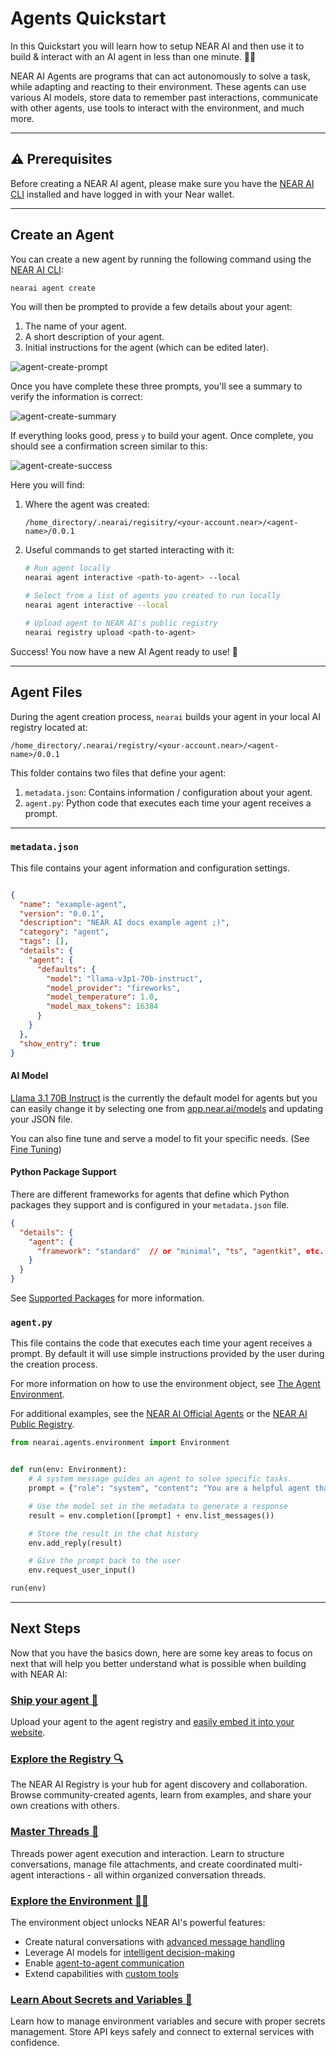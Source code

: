 # Agents Quickstart

In this Quickstart you will learn how to setup NEAR AI and then use it to build & interact with an AI agent in less than one minute. 🏃‍♂️

NEAR AI Agents are programs that can act autonomously to solve a task, while adapting and reacting to their environment. 
These agents can use various AI models, store data to remember past interactions, communicate with other agents, use tools to 
interact with the environment, and much more.

---

## ⚠️ Prerequisites

Before creating a NEAR AI agent, please make sure you have the [NEAR AI CLI](../cli.md) installed and have logged in with your Near wallet.

---

## Create an Agent

You can create a new agent by running the following command using the [NEAR AI CLI](../cli.md):

```bash
nearai agent create
```
You will then be prompted to provide a few details about your agent:

1. The name of your agent.
2. A short description of your agent.
3. Initial instructions for the agent (which can be edited later).

![agent-create-prompt](../assets/agents/agent-create-prompt.png)

Once you have complete these three prompts, you'll see a summary to verify the information is correct:

![agent-create-summary](../assets/agents/agent-create-summary.png)

If everything looks good, press `y` to build your agent. Once complete, you should see a confirmation screen similar to this:

![agent-create-success](../assets/agents/agent-create-success.png)

Here you will find:

1. Where the agent was created:

    `/home_directory/.nearai/regisitry/<your-account.near>/<agent-name>/0.0.1`

2. Useful commands to get started interacting with it:

    ```bash
    # Run agent locally
    nearai agent interactive <path-to-agent> --local

    # Select from a list of agents you created to run locally
    nearai agent interactive --local
    
    # Upload agent to NEAR AI's public registry
    nearai registry upload <path-to-agent>
    ```

Success! You now have a new AI Agent ready to use! :tada: 

---

## Agent Files

During the agent creation process, `nearai` builds your agent in your local AI registry located at:

`/home_directory/.nearai/registry/<your-account.near>/<agent-name>/0.0.1` 

This folder contains two files that define your agent:

1. `metadata.json`: Contains information / configuration about your agent.
2. `agent.py`: Python code that executes each time your agent receives a prompt.

---

### `metadata.json`

This file contains your agent information and configuration settings.

```json title="metadata.json"

{
  "name": "example-agent",
  "version": "0.0.1",
  "description": "NEAR AI docs example agent ;)",
  "category": "agent",
  "tags": [],
  "details": {
    "agent": {
      "defaults": {
        "model": "llama-v3p1-70b-instruct",
        "model_provider": "fireworks",
        "model_temperature": 1.0,
        "model_max_tokens": 16384
      }
    }
  },
  "show_entry": true
}

```


#### AI Model

[Llama 3.1 70B Instruct](https://huggingface.co/meta-llama/Llama-3.1-70B-Instruct) is the currently the default model for agents but you can easily change it by selecting one from [app.near.ai/models](https://app.near.ai/models) and updating your JSON file.

You can also fine tune and serve a model to fit your specific needs. (See [Fine Tuning](../models/fine_tuning.md))

#### Python Package Support

There are different frameworks for agents that define which Python packages they support and is configured in your `metadata.json` file. 

```json
{
  "details": {
    "agent": {
      "framework": "standard"  // or "minimal", "ts", "agentkit", etc.
    }
  }
}
```

See [Supported Packages](./env/frameworks.md) for more information.


### `agent.py`

This file contains the code that executes each time your agent receives a prompt. By default it will use simple instructions provided by the user during the creation process.

For more information on how to use the environment object, see [The Agent Environment](./env/overview.md).

For additional examples, see the [NEAR AI Official Agents](https://github.com/nearai/official-agents) or the [NEAR AI Public Registry](https://app.near.ai/agents).

```python title="agent.py"
from nearai.agents.environment import Environment


def run(env: Environment):
    # A system message guides an agent to solve specific tasks.
    prompt = {"role": "system", "content": "You are a helpful agent that will educate users about NEAR AI."}

    # Use the model set in the metadata to generate a response
    result = env.completion([prompt] + env.list_messages())

    # Store the result in the chat history
    env.add_reply(result)

    # Give the prompt back to the user
    env.request_user_input()

run(env)
```

---

## Next Steps

Now that you have the basics down, here are some key areas to focus on next that will help you better understand what is possible when building with NEAR AI:

### [Ship your agent 🚀](./registry.md#uploading-an-agent)

Upload your agent to the agent registry and [easily embed it into your website](./registry.md#embedding-an-agent).

### [Explore the Registry 🔍](./registry.md)

The NEAR AI Registry is your hub for agent discovery and collaboration. Browse community-created agents, learn from examples, and share your own creations with others.

### [Master Threads 💬](./threads.md)

Threads power agent execution and interaction. Learn to structure conversations, manage file attachments, and create coordinated multi-agent interactions - all within organized conversation threads. 

### [Explore the Environment 🧑‍💻](./env/overview.md)

The environment object unlocks NEAR AI's powerful features:

- Create natural conversations with [advanced message handling](./env/messages_files.md)
- Leverage AI models for [intelligent decision-making](./env/inference.md)
- Enable [agent-to-agent communication](./patterns/agent_to_agent.md)
- Extend capabilities with [custom tools](./env/tools.md)

### [Learn About Secrets and Variables 🔑](./env/variables.md)

Learn how to manage environment variables and secure with proper secrets management. Store API keys safely and connect to external services with confidence.
